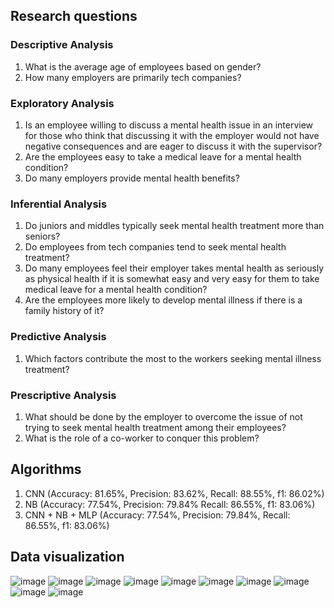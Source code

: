 ## Research questions
### Descriptive Analysis
1. What is the average age of employees based on gender?
2. How many employers are primarily tech companies?
### Exploratory Analysis
1. Is an employee willing to discuss a mental health issue in an interview for those who think that discussing it with the employer would not have negative consequences and are eager to discuss it with the supervisor?
2. Are the employees easy to take a medical leave for a mental health condition?
3. Do many employers provide mental health benefits?
### Inferential Analysis
1. Do juniors and middles typically seek mental health treatment more than seniors?
2. Do employees from tech companies tend to seek mental health treatment?
3. Do many employees feel their employer takes mental health as seriously as physical health if it is somewhat easy and very easy for them to take medical leave for a mental health condition?
4. Are the employees more likely to develop mental illness if there is a family history of it?
### Predictive Analysis
1. Which factors contribute the most to the workers seeking mental illness treatment?
### Prescriptive Analysis
1. What should be done by the employer to overcome the issue of not trying to seek mental health treatment among their employees?
2. What is the role of a co-worker to conquer this problem?
## Algorithms
1. CNN (Accuracy: 81.65%, Precision: 83.62%, Recall: 88.55%, f1: 86.02%)
2. NB (Accuracy: 77.54%, Precision: 79.84% Recall: 86.55%, f1: 83.06%)
3. CNN + NB + MLP (Accuracy: 77.54%, Precision: 79.84%, Recall: 86.55%, f1: 83.06%)
## Data visualization
![image](https://github.com/deelaaa/Data-Science-Project/assets/129021858/8d513cc3-04f2-46dc-85cc-3527f2a3a93a)
![image](https://github.com/deelaaa/Data-Science-Project/assets/129021858/533789c8-9a5c-41d2-aa39-de9c95e4096c)
![image](https://github.com/deelaaa/Data-Science-Project/assets/129021858/0970c3ee-f0f1-4712-af32-7dc963f72252)
![image](https://github.com/deelaaa/Data-Science-Project/assets/129021858/86c26e80-a148-445c-9312-1dc4ca5e4e0c)
![image](https://github.com/deelaaa/Data-Science-Project/assets/129021858/2a07eb00-824b-45a3-a335-63bf03a2828c)
![image](https://github.com/deelaaa/Data-Science-Project/assets/129021858/6fde1153-5dce-4c3c-a7f6-d3f7a76da283)
![image](https://github.com/deelaaa/Data-Science-Project/assets/129021858/a781ce4e-f31e-4b66-aefb-b2d20110b986)
![image](https://github.com/deelaaa/Data-Science-Project/assets/129021858/d1afc36c-5e61-4f1e-86e5-dacdfdf969d9)
![image](https://github.com/deelaaa/Data-Science-Project/assets/129021858/871114e6-3013-4a89-bdee-3b4869dd8aa4)
![image](https://github.com/deelaaa/Data-Science-Project/assets/129021858/80f3b2a7-cee0-4f44-a353-c8422f20e15c)



